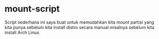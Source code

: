 # mount-script

Script sederhana ini saya buat untuk memudahkan kita mount partisi yang kita punya sebelum kita install distro secara manual misalnya sebelum kita install Arch Linux.
